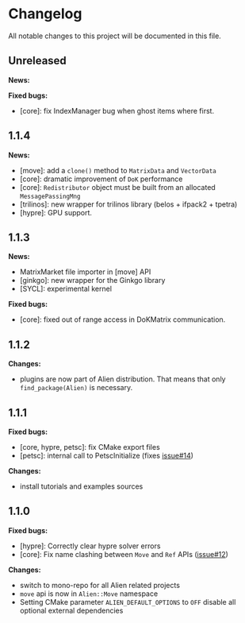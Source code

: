 # Changelog

All notable changes to this project will be documented in this file.

## Unreleased

**News:**

**Fixed bugs:**

- \[core\]: fix IndexManager bug when ghost items where first.

## 1.1.4

**News:**

- \[move\]: add a `clone()` method to `MatrixData` and `VectorData`
- \[core\]: dramatic improvement of `DoK` performance
- \[core\]: `Redistributor` object must be built from an allocated `MessagePassingMng`
- \[trilinos\]: new wrapper for trilinos library (belos + ifpack2 + tpetra)
- \[hypre\]: GPU support.

## 1.1.3

**News:**

- MatrixMarket file importer in \[move\] API
- \[ginkgo\]: new wrapper for the Ginkgo library
- \[SYCL\]: experimental kernel

**Fixed bugs:**

- \[core\]: fixed out of range access in DoKMatrix communication.

## 1.1.2

**Changes:**

- plugins are now part of Alien distribution. That means that only `find_package(Alien)` is necessary.

## 1.1.1

**Fixed bugs:**

- \[core, hypre, petsc\]: fix CMake export files
- \[petsc\]: internal call to PetscInitialize (fixes [issue#14](https://github.com/arcaneframework/alien/issues/14))

**Changes:**

- install tutorials and examples sources

## 1.1.0

**Fixed bugs:**

- \[hypre\]: Correctly clear hypre solver errors
- \[core\]: Fix name clashing between `Move` and `Ref`
  APIs ([issue#12](https://github.com/arcaneframework/alien/issues/12))

**Changes:**

- switch to mono-repo for all Alien related projects
- `move` api is now in `Alien::Move` namespace
- Setting CMake parameter `ALIEN_DEFAULT_OPTIONS` to `OFF` disable all optional external dependencies
